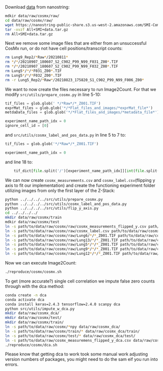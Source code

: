 Download [data](https://nanostring.com/products/cosmx-spatial-molecular-imager/ffpe-dataset/nsclc-ffpe-dataset/) from nanostring:
```sh
mdkir data/raw/cosmx/raw/
cd data/raw/cosmx/raw/
wget https://nanostring-public-share.s3.us-west-2.amazonaws.com/SMI-Compressed/All+SMI+data.tar.gz
tar -xvzf All+SMI+data.tar.gz
rm All+SMI+data.tar.gz
```

Next we remove some image files that are either from an unsuccessful CosMx run, or do not have cell positions/transcript counts:
```sh
rm Lung9_Rep2/*Raw*/20210811*
rm */*/20210907_180607_S2_C902_P99_N99_F031_Z00*.TIF
rm */*/20210907_180607_S2_C902_P99_N99_F032_Z00*.TIF
rm Lung5*/*/*F031_Z00*.TIF
rm Lung5*/*/*F032_Z00*.TIF
rm -r Lung5_Rep2/*Raw*/20210823_175820_S1_C902_P99_N99_F006_Z00*
```

We want to now create the files necessary to run Image2Count. For that we modify `src/utils/prepare_cosmx.py` in line 5-10:
```py
tif_files = glob.glob(' */*Raw*/*_Z001.TIF')
exprMat_files = glob.glob('*/*Flat_files_and_images/*exprMat_file*')
metdaData_files = glob.glob('*/*Flat_files_and_images/*metadata_file*')

experiment_name_path_idx = 0
ignore_cell_id = [0]
```
and `src/utils/cosmx_label_and_pos_data.py` in line 5 to 7 to:
```py
tif_files = glob.glob('*/*Raw*/*_Z001.TIF')

experiment_name_path_idx = 0
```
and line 18 to:
```py
    tif_dict[file.split('/')[experiment_name_path_idx]][int(file.split('/')[-1].split('.')[0].split('F')[-1].split('_')[0])] = file.split('/')[-1]
```

We can now create `cosmx_measurements.csv` and `cosmx_label.csv`(flipping y axis to fit our implementation) and create the functioning experiment folder utilizing images from only the first layer of the Z-Stack:
```sh
python ../../../../src/utils/prepare_cosmx.py
python ../../../../src/utils/cosmx_label_and_pos_data.py
python ../../../../src/utils/flip_y_axis.py
cd ../../../../
mkdir data/raw/cosmx/train
mdkir data/raw/cosmx/test
ln -s path/to/data/raw/cosmx/raw/cosmx_measurements_flipped_y.csv path/to/data/raw/cosmx/
ln -s path/to/data/raw/cosmx/raw/cosmx_label.csv path/to/data/raw/cosmx/
ln -s path/to/data/raw/cosmx/raw/Lung6/*/*_Z001.TIF path/to/data/raw/cosmx/test/
ln -s path/to/data/raw/cosmx/raw/Lung13/*/*_Z001.TIF path/to/data/raw/cosmx/test/
ln -s path/to/data/raw/cosmx/raw/Lung5*/*/*_Z001.TIF path/to/data/raw/cosmx/train/
ln -s path/to/data/raw/cosmx/raw/Lung9*/*/*_Z001.TIF path/to/data/raw/cosmx/train/
ln -s path/to/data/raw/cosmx/raw/Lung12*/*/*_Z001.TIF path/to/data/raw/cosmx/train/
```

Now we can execute Image2Count:  
```sh
./reproduce/cosmx/cosmx.sh
```

To get (more accurate?) single cell correlation we impute false zero counts through with the dca method:  
```sh
conda create -n dca
conda activate dca
conda install keras=2.4.3 tensorflow=2.4.0 scanpy dca
python src/utils/impute_w_dca.py
mkdir data/raw/cosmx_dca/
mkdir data/raw/cosmx/test/
mkdir data/raw/cosmx/train/
ln -s path/to/data/raw/cosmx/*npy data/raw/cosmx_dca/
ln -s path/to/data/raw/cosmx/train/* data/raw/cosmx_dca/train/
ln -s path/to/data/raw/cosmx/test/* data/raw/cosmx_dca/test/
ln -s path/to/data/raw/cosmx_measuremens_flipped_y_dca.csv data/raw/cosmx_dca/
./reproduce/cosmx/dca.sh
```
Please know that getting dca to work took some manual work adjusting version numbers of packages, you might need to do the sam eif you run into errors.

